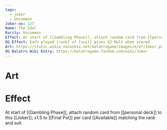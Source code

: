 ```yaml
---
tags:
  - joker
  - Uncommon
Joker-no: 127
Name: The Idol
Rarity: Uncommon
Effect: At start of [[Gambling Phase]], attach random card from [[personal deck]] to this [[Joker]]; x1.5 to [[Final Pot]] per card [[Available]] matching the rank and suit
OG Effect: Each played [rank] of [suit] gives X2 Mult when scored
Art: https://static.wikia.nocookie.net/balatrogame/images/e/ef/Joker.png/revision/latest?cb=20230925003651
OG Balatro Wiki Entry: https://balatrogame.fandom.com/wiki/Joker
---
```

# Art
# Effect
At start of [[Gambling Phase]], attach random card from [[personal deck]] to this [[Joker]]; x1.5 to [[Final Pot]] per card [[Available]] matching the rank and suit